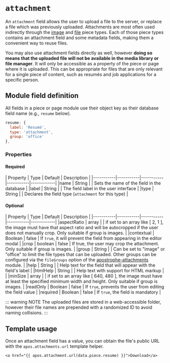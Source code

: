 # `attachment`

An `attachment` field allows the user to upload a file to the server, or replace a file which was previously uploaded. Attachments are most often used indirectly through the [image](TODO) and [file](TODO) piece types. Each of those piece types contains an attachment field and some metadata fields, making them a convenient way to reuse files.

You may also use attachment fields directly as well, however **doing so means that the uploaded file will not be available in the media library or file manager**. It will only be accessible as a property of the piece or page where it is uploaded. This can be appropriate for files that are only relevant for a single piece of content, such as resumés and job applications for a specific person.

## Module field definition

All fields in a piece or page module use their object key as their database field name (e.g., `resume` below).

```javascript
resume: {
  label: 'Resumé',
  type: 'attachment',
  group: 'office'
},
```

### Properties

#### Required

|  Property | Type   | Default | Description |
|-----------|-----------|-----------|-----------|------------|
|name | String | | Sets the name of the field in the database |
|label | String | | The field label in the user interface |
|type | String | | Declares the field type (`attachment` for this type) |

#### Optional

|  Property | Type   | Default | Description |
|-----------|-----------|-----------|-----------|------------|
|aspectRatio | array | | if set to an array like \[ 2, 1 \], the image must have that aspect ratio and will be autocropped if the user does not manually crop. Only suitable if group is images. |
|contextual | Boolean | false | If `true`, it will prevent the field from appearing in the editor modal |
|crop | boolean | false | If true, the user may crop the attachment. Only suitable if group is images. |
|group | String |  | Can be set to "image" or "office" to limit the file types that can be uploaded. Other groups can be configured via the `fileGroups` option of the [apostrophe-attachments](/reference/modules/apostrophe-attachments/README.md) module. |
|help | String | | Help text for the field that will appear with the field's label |
|htmlHelp | String | | Help text with support for HTML markup | |
|minSize | array | | if set to an array like \[ 640, 480 \], the image must have at least the specified minimum width and height. Only suitable if group is images. |
|readOnly | Boolean | false | If `true`, prevents the user from editing the field value |
|required | Boolean | false | If `true`, the field is mandatory |


::: warning NOTE
The uploaded files are stored in a web-accessible folder, however their file names are prepended with a randomized ID to avoid naming collisions.
:::


## Template usage

Once an attachment field has a value, you can obtain the file's public URL with the `apos.attachments.url` template helper.

```django
<a href="{{ apos.attachment.url(data.piece.resume) }}">Download</a>
```